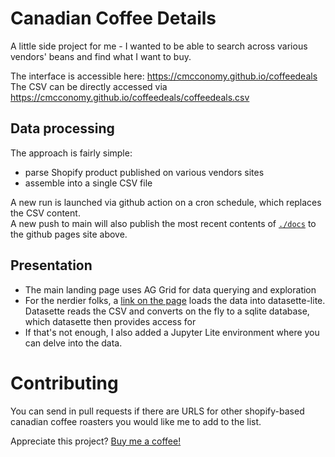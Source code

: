 # Canadian Coffee Details

A little side project for me - I wanted to be able to search across various vendors' beans and find what I want to buy.

The interface is accessible here: https://cmcconomy.github.io/coffeedeals  
The CSV can be directly accessed via https://cmcconomy.github.io/coffeedeals/coffeedeals.csv

## Data processing
The approach is fairly simple: 
- parse Shopify product published on various vendors sites
- assemble into a single CSV file

A new run is launched via github action on a cron schedule, which replaces the CSV content.  
A new push to main will also publish the most recent contents of [`./docs`](docs) to the github pages site above.

## Presentation
- The main landing page uses AG Grid for data querying and exploration
- For the nerdier folks, a [link on the page](https://lite.datasette.io/?csv=https%3A%2F%2Fcmcconomy.github.io%2Fcoffeedeals%2Fcoffeedeals.csv#/data/coffeedeals) loads the data into datasette-lite. Datasette reads the CSV and converts on the fly to a sqlite database, which datasette then provides access for
- If that's not enough, I also added a Jupyter Lite environment where you can delve into the data.

# Contributing
You can send in pull requests if there are URLS for other shopify-based canadian coffee roasters you would like me to add to the list.

Appreciate this project? [Buy me a coffee!](https://www.buymeacoffee.com/Cmcconomy)